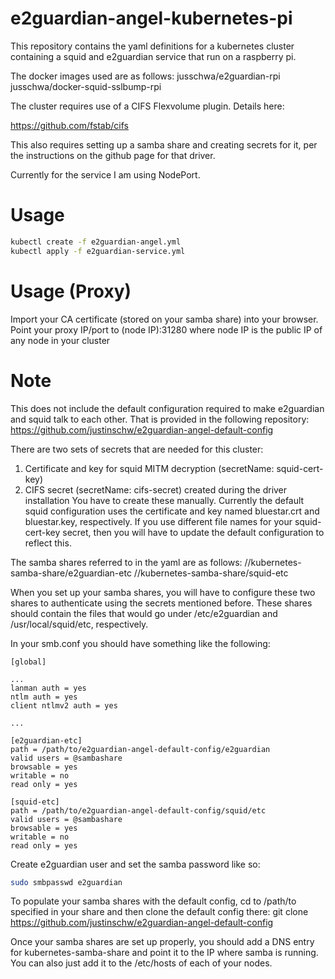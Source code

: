 e2guardian-angel-kubernetes-pi
======================
This repository contains the yaml definitions for a kubernetes cluster
containing a squid and e2guardian service that run on a raspberry pi.

The docker images  used are as follows:
jusschwa/e2guardian-rpi
jusschwa/docker-squid-sslbump-rpi

The cluster requires use of a CIFS Flexvolume plugin. Details here:

https://github.com/fstab/cifs

This also requires setting up a samba share and creating secrets for it,
per the instructions on the github page for that driver.

Currently for the service I am using NodePort.

Usage
======================
```sh
kubectl create -f e2guardian-angel.yml
kubectl apply -f e2guardian-service.yml
```

Usage (Proxy)
======================
Import your CA certificate (stored on your samba share) into your browser.
Point your proxy IP/port to (node IP):31280 where node IP is the public
IP of any node in your cluster

Note
======================
This does not include the default configuration required to make e2guardian
and squid talk to each other. That is provided in the following repository:
https://github.com/justinschw/e2guardian-angel-default-config

There are two sets of secrets that are needed for this cluster:
1. Certificate and key for squid MITM decryption (secretName: squid-cert-key)
2. CIFS secret (secretName: cifs-secret) created during the driver installation
You have to create these manually.
Currently the default squid configuration uses the certificate and key named
bluestar.crt and bluestar.key, respectively. If you use different file names
for your squid-cert-key secret, then you will have to update the default
configuration to reflect this.

The samba shares referred to in the yaml are as follows:
//kubernetes-samba-share/e2guardian-etc
//kubernetes-samba-share/squid-etc

When you set up your samba shares, you will have to configure these two shares
to authenticate using the secrets mentioned before. These shares should contain
the files that would go under /etc/e2guardian and /usr/local/squid/etc,
respectively.

In your smb.conf you should have something like the following:
```
[global]

...
lanman auth = yes
ntlm auth = yes
client ntlmv2 auth = yes

...

[e2guardian-etc]
path = /path/to/e2guardian-angel-default-config/e2guardian
valid users = @sambashare
browsable = yes
writable = no
read only = yes

[squid-etc]
path = /path/to/e2guardian-angel-default-config/squid/etc
valid users = @sambashare
browsable = yes
writable = no
read only = yes
```

Create e2guardian user and set the samba password like so:
```sh
sudo smbpasswd e2guardian
```

To populate your samba shares with the default config,
cd to /path/to specified in your share and then clone
the default config there:
git clone https://github.com/justinschw/e2guardian-angel-default-config

Once your samba shares are set up properly, you should add
a DNS entry for kubernetes-samba-share and point it to the
IP where samba is running. You can also just add it to
the /etc/hosts of each of your nodes.